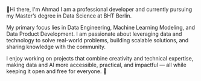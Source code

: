 👋Hi there, I'm Ahmad
I am a professional developer and currently pursuing my Master’s degree in Data Science at BHT Berlin.

My primary focus lies in Data Engineering, Machine Learning Modeling, and Data Product Development.
I am passionate about leveraging data and technology to solve real-world problems, building scalable solutions, and sharing knowledge with the community.

I enjoy working on projects that combine creativity and technical expertise, making data and AI more accessible, practical, and impactful — all while keeping it open and free for everyone. 🚀

<!---
codebyte17/codebyte17 is a ✨ special ✨ repository because its `README.md` (this file) appears on your GitHub profile.
You can click the Preview link to take a look at your changes.
--->
